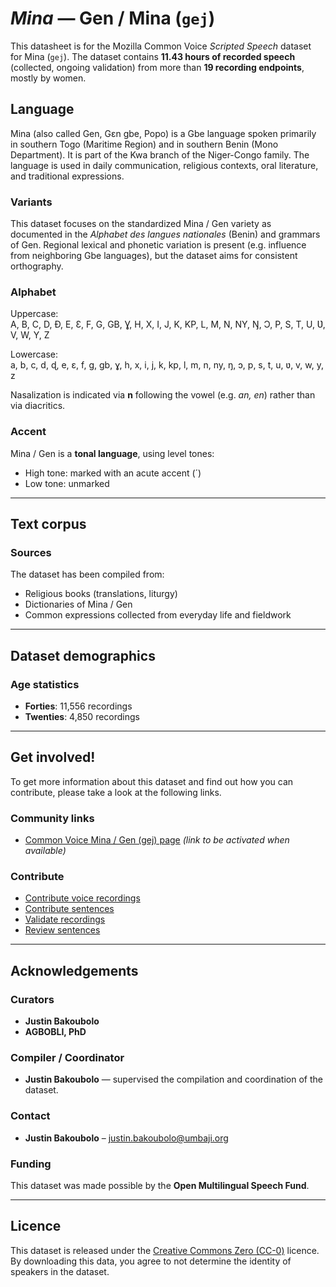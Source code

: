 # *Mina* — Gen / Mina (`gej`)

This datasheet is for the Mozilla Common Voice *Scripted Speech* dataset  
for Mina (`gej`). The dataset contains **11.43 hours of recorded speech** (collected, ongoing validation) from more than **19 recording endpoints**, mostly by women.

## Language

Mina (also called Gen, Gɛn gbe, Popo) is a Gbe language spoken primarily in southern Togo (Maritime Region) and in southern Benin (Mono Department). It is part of the Kwa branch of the Niger-Congo family. The language is used in daily communication, religious contexts, oral literature, and traditional expressions.

### Variants

This dataset focuses on the standardized Mina / Gen variety as documented in the *Alphabet des langues nationales* (Benin) and grammars of Gen. Regional lexical and phonetic variation is present (e.g. influence from neighboring Gbe languages), but the dataset aims for consistent orthography.

### Alphabet

Uppercase:  
A, B, C, D, Ɖ, E, Ɛ, F, G, GB, Ɣ, H, X, I, J, K, KP, L, M, N, NY, Ŋ, Ɔ, P, S, T, U, Ʋ, V, W, Y, Z  

Lowercase:  
a, b, c, d, ɖ, e, ɛ, f, g, gb, ɣ, h, x, i, j, k, kp, l, m, n, ny, ŋ, ɔ, p, s, t, u, ʋ, v, w, y, z  

Nasalization is indicated via **n** following the vowel (e.g. *an, en*) rather than via diacritics.

###  Accent

Mina / Gen is a **tonal language**, using level tones:  

- High tone: marked with an acute accent (´)  
- Low tone: unmarked  

---

## Text corpus

### Sources

The dataset has been compiled from:  

* Religious books (translations, liturgy)  
* Dictionaries of Mina / Gen  
* Common expressions collected from everyday life and fieldwork  

---

## Dataset demographics

### Age statistics

* **Forties**: 11,556 recordings  
* **Twenties**: 4,850 recordings  

---

## Get involved!

To get more information about this dataset and find out how you can contribute, please take a look at the following links.

### Community links

* [Common Voice Mina / Gen (gej) page](https://commonvoice.mozilla.org/gej) *(link to be activated when available)*

### Contribute

* [Contribute voice recordings](https://commonvoice.mozilla.org/gej/speak)  
* [Contribute sentences](https://commonvoice.mozilla.org/gej/write)  
* [Validate recordings](https://commonvoice.mozilla.org/gej/listen)  
* [Review sentences](https://commonvoice.mozilla.org/gej/review)  

---

## Acknowledgements

### Curators

* **Justin Bakoubolo**  
* **AGBOBLI, PhD**  

### Compiler / Coordinator

* **Justin Bakoubolo** — supervised the compilation and coordination of the dataset.

### Contact

* **Justin Bakoubolo** – [justin.bakoubolo@umbaji.org](mailto:justin.bakoubolo@umbaji.org)

### Funding

This dataset was made possible by the **Open Multilingual Speech Fund**.

---

## Licence

This dataset is released under the [Creative Commons Zero (CC-0)](https://creativecommons.org/public-domain/cc0/) licence.  
By downloading this data, you agree to not determine the identity of speakers in the dataset.
